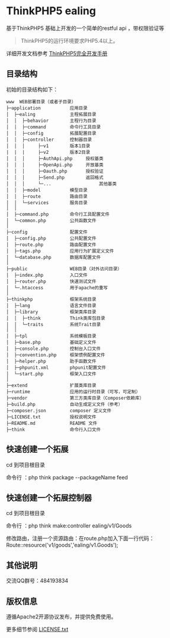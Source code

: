ThinkPHP5 ealing
===============

基于ThinkPHP5 基础上开发的一个简单的restful api ，带权限验证等

> ThinkPHP5的运行环境要求PHP5.4以上。

详细开发文档参考 [ThinkPHP5完全开发手册](http://www.kancloud.cn/manual/thinkphp5)

## 目录结构

初始的目录结构如下：

~~~
www  WEB部署目录（或者子目录）
├─application           应用目录
│  ├─ealing             主程拓展目录
│  │  ├─behavior      	主程行为目录
│  │  ├─command      	命令行工具目录
│  │  ├─config      	拓展配置目录
│  │  ├─controller      控制器目录
│  │  │     ├─v1        版本1目录
|  |  |     ├─v2        版本2目录
│  │  │     ├─AuthApi.php     授权基类
│  │  │     ├─OpenApi.php     开放基类
│  │  │     ├─Oauth.php       授权验证
│  │  │     ├─Send.php        返回格式
│  │  │     └─...			       其他基类
│  │  ├─model           模型目录
│  │  ├─route           路由目录
│  │  └─services        服务目录
│  │
│  ├─command.php        命令行工具配置文件
│  └─common.php         公共函数文件
│
├─config				配置文件
│  ├─config.php         公共配置文件
│  ├─route.php          路由配置文件
│  ├─tags.php           应用行为扩展定义文件
│  └─database.php       数据库配置文件
│
├─public                WEB目录（对外访问目录）
│  ├─index.php          入口文件
│  ├─router.php         快速测试文件
│  └─.htaccess          用于apache的重写
│
├─thinkphp              框架系统目录
│  ├─lang               语言文件目录
│  ├─library            框架类库目录
│  │  ├─think           Think类库包目录
│  │  └─traits          系统Trait目录
│  │
│  ├─tpl                系统模板目录
│  ├─base.php           基础定义文件
│  ├─console.php        控制台入口文件
│  ├─convention.php     框架惯例配置文件
│  ├─helper.php         助手函数文件
│  ├─phpunit.xml        phpunit配置文件
│  └─start.php          框架入口文件
│
├─extend                扩展类库目录
├─runtime               应用的运行时目录（可写，可定制）
├─vendor                第三方类库目录（Composer依赖库）
├─build.php             自动生成定义文件（参考）
├─composer.json         composer 定义文件
├─LICENSE.txt           授权说明文件
├─README.md             README 文件
├─think                 命令行入口文件
~~~

## 快速创建一个拓展

cd 到项目根目录

命令行 ：php think package --packageName feed

## 快速创建一个拓展控制器

cd 到项目根目录

命令行 ：php think make:controller ealing/v1/Goods

修改路由，注册一个资源路由：在route.php加入下面一行代码：
Route::resource('v1/goods','ealing/v1.Goods'); 

## 其他说明
交流QQ群号：484193834
## 版权信息

遵循Apache2开源协议发布，并提供免费使用。


更多细节参阅 [LICENSE.txt](LICENSE.txt)
